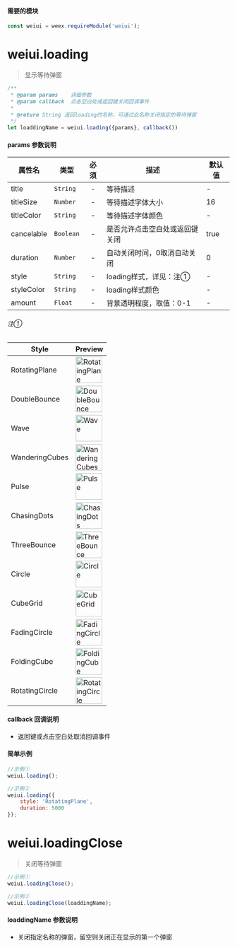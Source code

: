 #### 需要的模块

```js
const weiui = weex.requireModule('weiui');
```

# weiui.loading

> 显示等待弹窗

```js
/**
 * @param params    详细参数
 * @param callback  点击空白处或返回键关闭回调事件
 * 
 * @return String 返回loading的名称，可通过此名称关闭指定的等待弹窗
 */
let loaddingName = weiui.loading({params}, callback())
```

#### params 参数说明

| 属性名 | 类型 | 必须 | 描述 | 默认值 |
| --- | --- | :-: | --- | --- |
| title | `String` | - | 等待描述 | - |
| titleSize | `Number` | - | 等待描述字体大小 | 16 |
| titleColor | `String` | - | 等待描述字体颜色 | - |
| cancelable | `Boolean` | - | 是否允许点击空白处或返回键关闭 | true |
| duration | `Number` | - | 自动关闭时间，0取消自动关闭 | 0 |
| style | `String` | - | loading样式，详见：注① | - |
| styleColor | `String` | - | loading样式颜色 | - |
| amount | `Float ` | - | 背景透明程度，取值：0-1 | - |

###### 注①

Style | Preview
------------     |   -------------
RotatingPlane    | <img src='document/module/media/RotatingPlane.gif' alt='RotatingPlane' width="60px" height="60px"/>
DoubleBounce     | <img src='document/module/media/DoubleBounce.gif' alt='DoubleBounce' width="60px" height="60px"/>
Wave             | <img src='document/module/media/Wave.gif' alt='Wave' width="60px" height="60px"/>
WanderingCubes   | <img src='document/module/media/WanderingCubes.gif' alt='WanderingCubes' width="60px" height="60px"/>
Pulse            | <img src='document/module/media/Pulse.gif' alt='Pulse' width="60px" height="60px"/>
ChasingDots      | <img src='document/module/media/ChasingDots.gif' alt='ChasingDots' width="60px" height="60px"/>
ThreeBounce      | <img src='document/module/media/ThreeBounce.gif' alt='ThreeBounce' width="60px" height="60px"/>
Circle           | <img src='document/module/media/Circle.gif' alt='Circle' width="60px" height="60px"/>
CubeGrid         | <img src='document/module/media/CubeGrid.gif' alt='CubeGrid' width="60px" height="60px"/>
FadingCircle     | <img src='document/module/media/FadingCircle.gif' alt='FadingCircle' width="60px" height="60px"/>
FoldingCube      | <img src='document/module/media/FoldingCube.gif' alt='FoldingCube' width="60px" height="60px"/>
RotatingCircle   | <img src='document/module/media/RotatingCircle.gif' alt='RotatingCircle' width="60px" height="60px"/>

#### callback 回调说明

* 返回键或点击空白处取消回调事件

#### 简单示例

```js
//示例①
weiui.loading();

//示例②
weiui.loading({
    style: 'RotatingPlane',
    duration: 5000
});
```

# weiui.loadingClose

> 关闭等待弹窗

```js
//示例①
weiui.loadingClose();

//示例②
weiui.loadingClose(loaddingName);
```

#### loaddingName 参数说明

* 关闭指定名称的弹窗，留空则关闭正在显示的第一个弹窗


